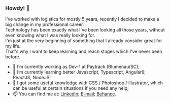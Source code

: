 ### Howdy! 👋

I've worked with logistics for mostly 5 years, recently I decided to make a big change in my professional career. <br>
Technology has been exactly what I've been looking all those years, without even knowing what I was really looking for. <br>
I'm just at the very beginning of something that I already consider great for my life. <br>
That's why I want to keep learning and reach stages which I've never been before. <br>

- 🔭 I’m currently working as Dev-1 at Paytrack (Blumenau/SC);
- 🌱 I’m currently learning better Javascript, Typescript, Angular9, ReactJS, NodeJS; 
- 💬 I got some useful knowledge with CSS / Photoshop / Illustrator, which can be useful at certain situations if you need any help;
- 📫 You can find me at:
[Linkedin](https://www.linkedin.com/in/gabriel-felipe-werner-4738ba104/);
[E-mail](mailto:gabriel_gfw@hotmail.com);
[Behance](https://www.behance.net/gabrielfw).
